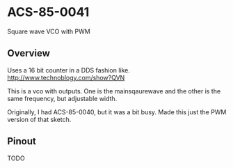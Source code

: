 # ACS-85-0041

Square wave VCO with PWM  


## Overview

Uses a 16 bit counter in a DDS fashion like. http://www.technoblogy.com/show?QVN

This is a vco with outputs.  One is the mainsqaurewave and the other is the same
frequency, but adjustable width.

Originally, I had ACS-85-0040, but it was a bit busy. Made this just the PWM version of that sketch.


## Pinout

TODO
 
 
 
